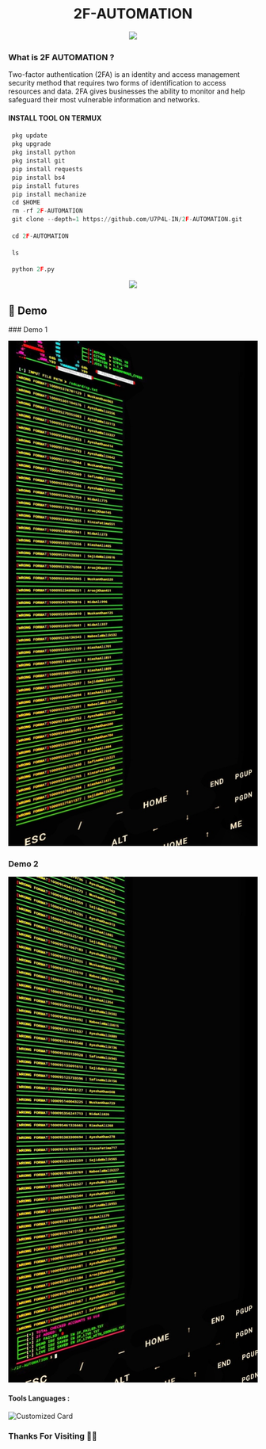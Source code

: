 <h1 align="center" id="title">2F-AUTOMATION</h1>


<p align="center"><img src="https://github.com/U7P4L-IN/ENCODE/blob/main/image/PYTHON_ENCRYPTION.png">

</br>
<p align="center">

### What is 2F AUTOMATION ?

<p id="description">Two-factor authentication (2FA) is an identity and access management security method that requires two forms of identification to access resources and data. 2FA gives businesses the ability to monitor and help safeguard their most vulnerable information and networks.</p>
</p>
  
#### INSTALL TOOL ON TERMUX
```python
 pkg update
 pkg upgrade
 pkg install python
 pkg install git
 pip install requests
 pip install bs4
 pip install futures
 pip install mechanize
 cd $HOME 
 rm -rf 2F-AUTOMATION
 git clone --depth=1 https://github.com/U7P4L-IN/2F-AUTOMATION.git

 cd 2F-AUTOMATION

 ls

 python 2F.py
```
<p align="center"><img src="https://github.com/U7P4L-IN/ENCODE/blob/main/image/carbon%20(4).png">

<h2>🚀 Demo</h2>
### Demo 1

<p align="center"><img src="https://github.com/U7P4L-IN/2F-AUTOMATION/blob/main/Image/XRecorder_07082023_182356-01.jpeg">

### Demo 2

<p align="center"><img src="https://github.com/U7P4L-IN/2F-AUTOMATION/blob/main/Image/XRecorder_07082023_182408-01.jpeg">


#### Tools Languages :

![Customized Card](https://github-readme-stats.vercel.app/api/pin?username=U7P4L-IN&repo=2F-AUTOMATION&title_color=fff&icon_color=f9f9f9&text_color=9f9f9f&bg_color=151515)

### Thanks For Visiting 🧡🧡
